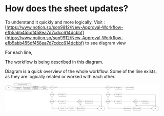 # How does the sheet updates?

To understand it quickly and more logically,
Visit : [https://www.notion.so/son9912/New-Approval-Workflow-efb5abb455df458ea7d7cdcc614dcbbf](https://www.notion.so/son9912/New-Approval-Workflow-efb5abb455df458ea7d7cdcc614dcbbf) to see diagram view

For each line, 

The workflow is being described in this diagram. 

Diagram is a quick overview of the whole workflow. Some of the line exists, as they are logically related or worked with each other.

![](Approval_Addon_Process_Flow-7e322e4f-ed47-44e6-aafb-595cb2389535.png)